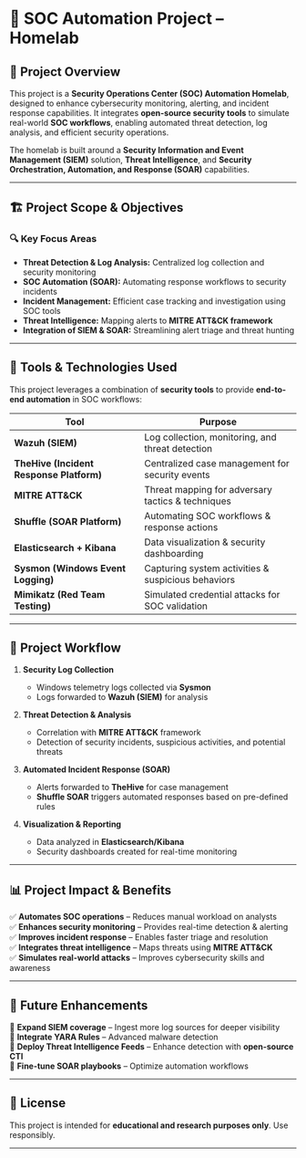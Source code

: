 # 🚀 SOC Automation Project – Homelab  

## 📌 Project Overview
This project is a **Security Operations Center (SOC) Automation Homelab**, designed to enhance cybersecurity monitoring, alerting, and incident response capabilities. It integrates **open-source security tools** to simulate real-world **SOC workflows**, enabling automated threat detection, log analysis, and efficient security operations.

The homelab is built around a **Security Information and Event Management (SIEM)** solution, **Threat Intelligence**, and **Security Orchestration, Automation, and Response (SOAR)** capabilities.

---

## 🏗️ Project Scope & Objectives
### **🔍 Key Focus Areas**
- **Threat Detection & Log Analysis:** Centralized log collection and security monitoring
- **SOC Automation (SOAR):** Automating response workflows to security incidents
- **Incident Management:** Efficient case tracking and investigation using SOC tools
- **Threat Intelligence:** Mapping alerts to **MITRE ATT&CK framework**
- **Integration of SIEM & SOAR:** Streamlining alert triage and threat hunting

---

## 🔧 Tools & Technologies Used
This project leverages a combination of **security tools** to provide **end-to-end automation** in SOC workflows:

| Tool | Purpose |
|------|---------|
| **Wazuh (SIEM)** | Log collection, monitoring, and threat detection |
| **TheHive (Incident Response Platform)** | Centralized case management for security events |
| **MITRE ATT&CK** | Threat mapping for adversary tactics & techniques |
| **Shuffle (SOAR Platform)** | Automating SOC workflows & response actions |
| **Elasticsearch + Kibana** | Data visualization & security dashboarding |
| **Sysmon (Windows Event Logging)** | Capturing system activities & suspicious behaviors |
| **Mimikatz (Red Team Testing)** | Simulated credential attacks for SOC validation |

---

## 🔄 Project Workflow
1. **Security Log Collection**  
   - Windows telemetry logs collected via **Sysmon**  
   - Logs forwarded to **Wazuh (SIEM)** for analysis  

2. **Threat Detection & Analysis**  
   - Correlation with **MITRE ATT&CK** framework  
   - Detection of security incidents, suspicious activities, and potential threats  

3. **Automated Incident Response (SOAR)**  
   - Alerts forwarded to **TheHive** for case management  
   - **Shuffle SOAR** triggers automated responses based on pre-defined rules  

4. **Visualization & Reporting**  
   - Data analyzed in **Elasticsearch/Kibana**  
   - Security dashboards created for real-time monitoring  

---

## 📊 Project Impact & Benefits
✅ **Automates SOC operations** – Reduces manual workload on analysts  
✅ **Enhances security monitoring** – Provides real-time detection & alerting  
✅ **Improves incident response** – Enables faster triage and resolution  
✅ **Integrates threat intelligence** – Maps threats using **MITRE ATT&CK**  
✅ **Simulates real-world attacks** – Improves cybersecurity skills and awareness  

---

## 📌 Future Enhancements
🔹 **Expand SIEM coverage** – Ingest more log sources for deeper visibility  
🔹 **Integrate YARA Rules** – Advanced malware detection  
🔹 **Deploy Threat Intelligence Feeds** – Enhance detection with **open-source CTI**  
🔹 **Fine-tune SOAR playbooks** – Optimize automation workflows  

---

## 📜 License
This project is intended for **educational and research purposes only**. Use responsibly.

---


